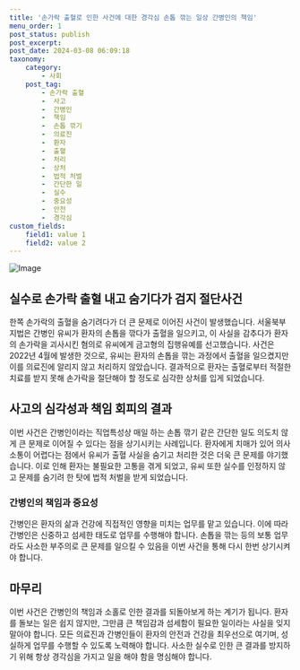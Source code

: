 ```yaml
---
title: '손가락 출혈로 인한 사건에 대한 경각심 손톱 깎는 일상 간병인의 책임'
menu_order: 1
post_status: publish
post_excerpt: 
post_date: 2024-03-08 06:09:18
taxonomy:
    category:
        - 사회
    post_tag:
        - 손가락 출혈
        -  사고
        -  간병인
        -  책임
        -  손톱 깎기
        -  의료진
        -  환자
        -  출혈
        -  처리
        -  상처
        -  법적 처벌
        -  간단한 일
        -  실수
        -  중요성
        -  안전
        -  경각심
custom_fields:
    field1: value 1
    field2: value 2
---
```


![Image](https://imgnews.pstatic.net/image/029/2024/03/07/0002859518_001_20240307082201107.jpg?type=w647)

## 실수로 손가락 출혈 내고 숨기다가 검지 절단사건
한쪽 손가락의 출혈을 숨기려다가 더 큰 문제로 이어진 사건이 발생했습니다. 서울북부지법은 간병인 유씨가 환자의 손톱을 깎다가 출혈을 일으키고, 이 사실을 감추다가 환자의 손가락을 괴사시킨 혐의로 유씨에게 금고형의 집행유예를 선고했습니다. 사건은 2022년 4월에 발생한 것으로, 유씨는 환자의 손톱을 깎는 과정에서 출혈을 일으켰지만 이를 의료진에 알리지 않고 처리하지 않았습니다. 결과적으로 환자는 출혈로부터 적절한 치료를 받지 못해 손가락을 절단해야 할 정도로 심각한 상처를 입게 되었습니다.
## 사고의 심각성과 책임 회피의 결과
이번 사건은 간병인이라는 직업특성상 매일 하는 손톱 깎기 같은 간단한 일도 의도치 않게 큰 문제로 이어질 수 있다는 점을 상기시키는 사례입니다. 환자에게 치매가 있어 의사소통이 어렵다는 점에서 유씨가 출혈 사실을 숨기고 처리한 것은 더욱 큰 문제를 야기했습니다. 이로 인해 환자는 불필요한 고통을 겪게 되었고, 유씨 또한 실수를 인정하지 않고 문제를 숨기려 한 탓에 법적 처벌을 받게 되었습니다.
### 간병인의 책임과 중요성
간병인은 환자의 삶과 건강에 직접적인 영향을 미치는 업무를 맡고 있습니다. 이에 따라 간병인은 신중하고 섬세한 태도로 업무를 수행해야 합니다. 손톱을 깎는 등의 보통 업무라도 사소한 부주의로 큰 문제를 일으킬 수 있음을 이번 사건을 통해 다시 한번 상기시켜야 합니다.
## 마무리
이번 사건은 간병인의 책임과 소홀로 인한 결과를 되돌아보게 하는 계기가 됩니다. 환자를 돌보는 일은 쉽지 않지만, 그만큼 큰 책임감과 섬세함이 필요한 일이라는 사실을 잊지 말아야 합니다. 모든 의료진과 간병인들이 환자의 안전과 건강을 최우선으로 여기며, 성실하게 업무를 수행할 수 있도록 노력해야 합니다. 사소한 실수로 인한 큰 결과를 방지하기 위해 항상 경각심을 가지고 일을 해야 함을 명심해야 합니다.
